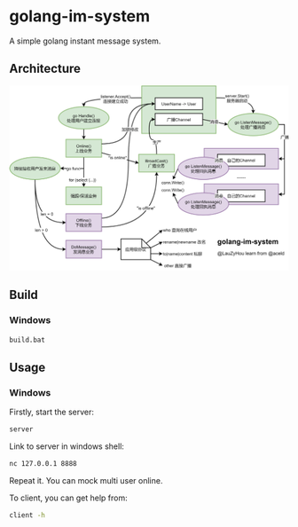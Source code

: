 # golang-im-system

A simple golang instant message system.

## Architecture
![go-im-sys](https://raw.githubusercontent.com/LauZyHou/pic/master/go-im-sys/architecture.png)

## Build

### Windows

```bash
build.bat
```

## Usage

### Windows

Firstly, start the server:

```bash
server
```

Link to server in windows shell:

```bash
nc 127.0.0.1 8888
```

Repeat it. You can mock multi user online.

To client, you can get help from:

```bash
client -h
```
